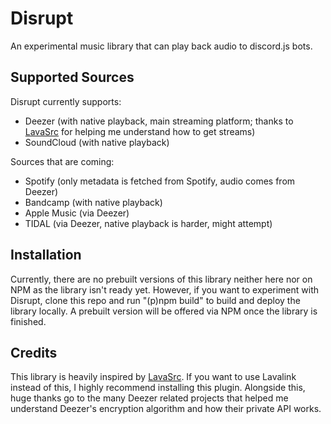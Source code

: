 # Disrupt
An experimental music library that can play back audio to discord.js bots.

## Supported Sources
Disrupt currently supports:
- Deezer (with native playback, main streaming platform; thanks to [LavaSrc](https://github.com/topi314/LavaSrc) for helping me understand how to get streams)
- SoundCloud (with native playback)

Sources that are coming:
- Spotify (only metadata is fetched from Spotify, audio comes from Deezer)
- Bandcamp (with native playback)
- Apple Music (via Deezer)
- TIDAL (via Deezer, native playback is harder, might attempt)

## Installation
Currently, there are no prebuilt versions of this library neither here nor on NPM as the library isn't ready yet. However, if you want to experiment with Disrupt, clone this repo and run "(p)npm build" to build and deploy the library locally. A prebuilt version will be offered via NPM once the library is finished.

## Credits
This library is heavily inspired by [LavaSrc](https://github.com/topi314/LavaSrc). If you want to use Lavalink instead of this, I highly recommend installing this plugin.
Alongside this, huge thanks go to the many Deezer related projects that helped me understand Deezer's encryption algorithm and how their private API works.

